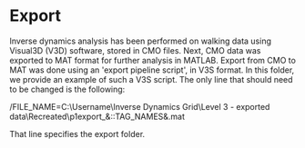# Export #

Inverse dynamics analysis has been performed on walking data using Visual3D (V3D) software, stored in CMO files. Next, CMO data was exported to MAT format for further analysis in MATLAB. 
Export from CMO to MAT was done using an 'export pipeline script', in V3S format. In this folder, we provide an example of such a V3S script. The only line that should need to be changed is the following:

/FILE_NAME=C:\Username\Inverse Dynamics Grid\Level 3 - exported data\Recreated\p1export_&::TAG_NAMES&.mat

That line specifies the export folder.
